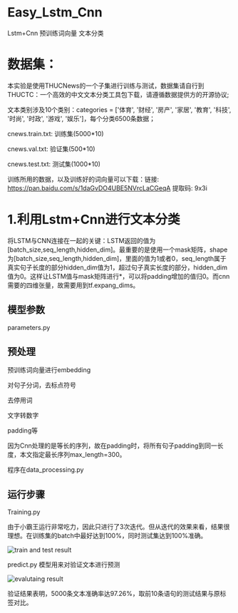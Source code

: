 # Easy_Lstm_Cnn
Lstm+Cnn 预训练词向量 文本分类
# 数据集：
本实验是使用THUCNews的一个子集进行训练与测试，数据集请自行到THUCTC：一个高效的中文文本分类工具包下载，请遵循数据提供方的开源协议;

文本类别涉及10个类别：categories = ['体育', '财经', '房产', '家居', '教育', '科技', '时尚', '时政', '游戏', '娱乐']，每个分类6500条数据；

cnews.train.txt: 训练集(5000*10)

cnews.val.txt: 验证集(500*10)

cnews.test.txt: 测试集(1000*10)

训练所用的数据，以及训练好的词向量可以下载：链接: https://pan.baidu.com/s/1daGvDO4UBE5NVrcLaCGeqA 提取码: 9x3i 

# 1.利用Lstm+Cnn进行文本分类

将LSTM与CNN连接在一起的关键：LSTM返回的值为[batch_size,seq_length,hidden_dim]。最重要的是使用一个mask矩阵，shape为[batch_size,seq_length,hidden_dim]，里面的值为1或者0，seq_length属于真实句子长度的部分hidden_dim值为1，超过句子真实长度的部分，hidden_dim值为0。这样让LSTM值与mask矩阵进行*，可以将padding增加的值归0。而cnn需要的四维张量，故需要用到tf.expang_dims。

## 模型参数
parameters.py

## 预处理
预训练词向量进行embedding

对句子分词，去标点符号

去停用词

文字转数字

padding等

因为Cnn处理的是等长的序列，故在padding时，将所有句子padding到同一长度，本文指定最长序列max_length=300。

程序在data_processing.py
## 运行步骤
Training.py 

由于小霸王运行非常吃力，因此只进行了3次迭代。但从迭代的效果来看，结果很理想。在训练集的batch中最好达到100%，同时测试集达到100%准确。

![train and test result](https://github.com/NLPxiaoxu/Easy_Lstm_Cnn/blob/master/image/train.jpeg)

predict.py 模型用来对验证文本进行预测

![evalutaing result](https://github.com/NLPxiaoxu/Easy_Lstm_Cnn/blob/master/image/predict.jpeg)

验证结果表明，5000条文本准确率达97.26%，取前10条语句的测试结果与原标签对比。


